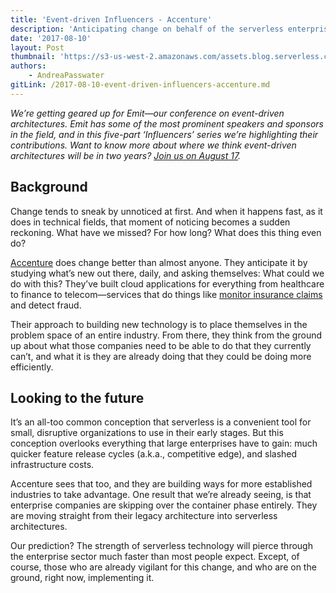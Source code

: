 ```yaml
---
title: 'Event-driven Influencers - Accenture'
description: 'Anticipating change on behalf of the serverless enterprise.'
date: '2017-08-10'
layout: Post
thumbnail: 'https://s3-us-west-2.amazonaws.com/assets.blog.serverless.com/Accenture_Logo1.gif'
authors:
    - AndreaPasswater
gitLink: /2017-08-10-event-driven-influencers-accenture.md
---
```


*We’re getting geared up for Emit—our conference on event-driven architectures. Emit has some of the most prominent speakers and sponsors in the field, and in this five-part ‘Influencers’ series we’re highlighting their contributions. Want to know more about where we think event-driven architectures will be in two years? [Join us on August 17](http://www.emitconference.com).*

## Background

Change tends to sneak by unnoticed at first. And when it happens fast, as it does in technical fields, that moment of noticing becomes a sudden reckoning. What have we missed? For how long? What does this thing even do?

[Accenture](https://www.accenture.com/us-en/cloud-index) does change better than almost anyone. They anticipate it by studying what’s new out there, daily, and asking themselves: What could we do with this? They’ve built cloud applications for everything from healthcare to finance to telecom—services that do things like [monitor insurance claims](https://www.accenture.com/us-en/success-avalon-healthcare-solutions) and detect fraud.

Their approach to building new technology is to place themselves in the problem space of an entire industry. From there, they think from the ground up about what those companies need to be able to do that they currently can’t, and what it is they are already doing that they could be doing more efficiently.

## Looking to the future

It’s an all-too common conception that serverless is a convenient tool for small, disruptive organizations to use in their early stages. But this conception overlooks everything that large enterprises have to gain: much quicker feature release cycles (a.k.a., competitive edge), and slashed infrastructure costs.

Accenture sees that too, and they are building ways for more established industries to take advantage. One result that we’re already seeing, is that enterprise companies are skipping over the container phase entirely. They are moving straight from their legacy architecture into serverless architectures.

Our prediction? The strength of serverless technology will pierce through the enterprise sector much faster than most people expect. Except, of course, those who are already vigilant for this change, and who are on the ground, right now, implementing it.
